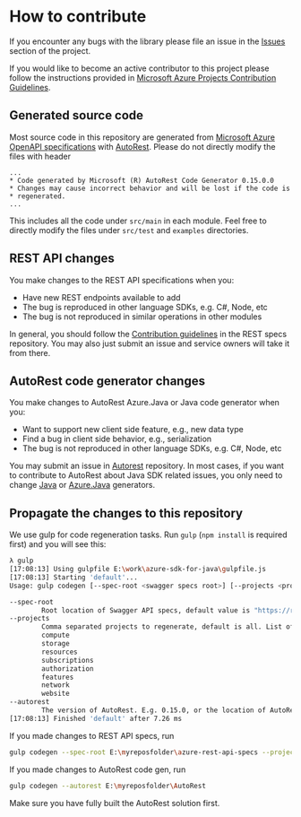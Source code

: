 # How to contribute

If you encounter any bugs with the library please file an issue in the [Issues](https://github.com/Azure/azure-sdk-for-node/issues) section of the project.

If you would like to become an active contributor to this project please follow the instructions provided in [Microsoft Azure Projects Contribution Guidelines](http://azure.github.com/guidelines.html).

## Generated source code
Most source code in this repository are generated from [Microsoft Azure OpenAPI specifications](https://github.com/Azure/azure-rest-api-specs) with [AutoRest](https://github.com/Azure/AutoRest). Please do not directly modify the files with header
```
...
* Code generated by Microsoft (R) AutoRest Code Generator 0.15.0.0
* Changes may cause incorrect behavior and will be lost if the code is
* regenerated.
...
```
This includes all the code under `src/main` in each module. Feel free to directly modify the files under `src/test` and `examples` directories.

## REST API changes
You make changes to the REST API specifications when you:
- Have new REST endpoints available to add
- The bug is reproduced in other language SDKs, e.g. C#, Node, etc
- The bug is not reproduced in similar operations in other modules

In general, you should follow the [Contribution guidelines](https://github.com/azure/azure-rest-api-specs#how-to-contribute) in the REST specs repository. You may also just submit an issue and service owners will take it from there.

## AutoRest code generator changes
You make changes to AutoRest Azure.Java or Java code generator when you:
- Want to support new client side feature, e.g., new data type
- Find a bug in client side behavior, e.g., serialization
- The bug is not reproduced in other language SDKs, e.g. C#, Node, etc

You may submit an issue in [Autorest](https://github.com/Azure/AutoRest) repository. In most cases, if you want to contribute to AutoRest about Java SDK related issues, you only need to change [Java](https://github.com/Azure/autorest/tree/master/AutoRest/Generators/Java/Java) or [Azure.Java](https://github.com/Azure/autorest/tree/master/AutoRest/Generators/Java/Java) generators.

## Propagate the changes to this repository
We use gulp for code regeneration tasks. Run `gulp` (`npm install` is required first) and you will see this:
```bash
λ gulp
[17:08:13] Using gulpfile E:\work\azure-sdk-for-java\gulpfile.js
[17:08:13] Starting 'default'...
Usage: gulp codegen [--spec-root <swagger specs root>] [--projects <project names>] [--autorest <autorest info>]

--spec-root
        Root location of Swagger API specs, default value is "https://raw.githubusercontent.com/Azure/azure-rest-api-specs/master"
--projects
        Comma separated projects to regenerate, default is all. List of available project names:
        compute
        storage
        resources
        subscriptions
        authorization
        features
        network
        website
--autorest
        The version of AutoRest. E.g. 0.15.0, or the location of AutoRest repo, E.g. E:\repo\autorest
[17:08:13] Finished 'default' after 7.26 ms
```
If you made changes to REST API specs, run
```bash
gulp codegen --spec-root E:\myreposfolder\azure-rest-api-specs --projects project_changed --autorest 0.15.0(or latest)
```
If you made changes to AutoRest code gen, run
```bash
gulp codegen --autorest E:\myreposfolder\AutoRest
```
Make sure you have fully built the AutoRest solution first.

